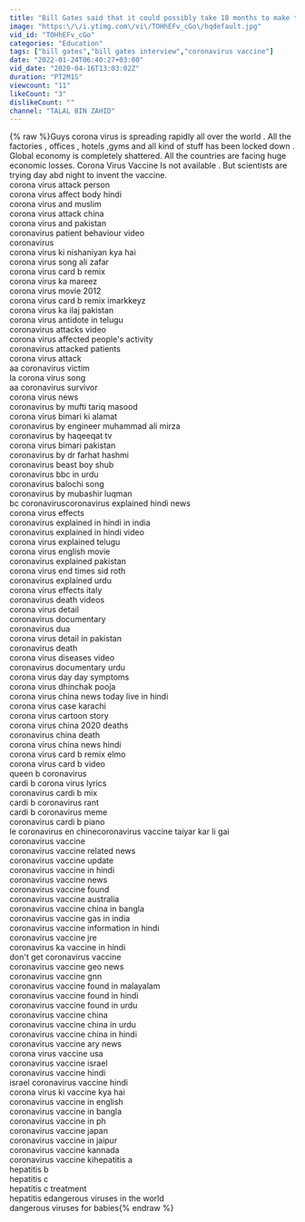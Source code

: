 ```yaml
---
title: "Bill Gates said that it could possibly take 18 months to make the vaccine | Pakistan is in Threat"
image: "https:\/\/i.ytimg.com\/vi\/TOHhEFv_cGo\/hqdefault.jpg"
vid_id: "TOHhEFv_cGo"
categories: "Education"
tags: ["bill gates","bill gates interview","coronavirus vaccine"]
date: "2022-01-24T06:40:27+03:00"
vid_date: "2020-04-16T13:03:02Z"
duration: "PT2M1S"
viewcount: "11"
likeCount: "3"
dislikeCount: ""
channel: "TALAL BIN ZAHID"
---
```

{% raw %}Guys corona virus is spreading rapidly all over the world . All the factories , offices , hotels ,gyms and all kind of stuff has been locked down . Global economy is completely shattered.  All the countries are facing huge economic losses. Corona Virus Vaccine Is not available . But scientists are trying day abd night to invent the vaccine.<br />corona virus attack person<br />corona virus affect body hindi<br />corona virus and muslim<br />corona virus attack china<br />corona virus and pakistan<br />coronavirus patient behaviour video<br />coronavirus<br />corona virus ki nishaniyan kya hai<br />corona virus song ali zafar<br />corona virus card b remix<br />corona virus ka mareez<br />corona virus movie 2012<br />corona virus card b remix imarkkeyz<br />corona virus ka ilaj pakistan<br />corona virus antidote in telugu<br />coronavirus attacks video<br />corona virus affected people's activity<br />coronavirus attacked patients<br />corona virus attack<br />aa coronavirus victim<br />la corona virus song<br />aa coronavirus survivor<br />corona virus news<br />coronavirus by mufti tariq masood<br />corona virus bimari ki alamat<br />coronavirus by engineer muhammad ali mirza<br />coronavirus by haqeeqat tv<br />corona virus bimari pakistan<br />coronavirus by dr farhat hashmi<br />coronavirus beast boy shub<br />coronavirus bbc in urdu<br />coronavirus balochi song<br />coronavirus by mubashir luqman<br />bc coronaviruscoronavirus explained hindi news<br />corona virus effects<br />coronavirus explained in hindi in india<br />coronavirus explained in hindi video<br />corona virus explained telugu<br />corona virus english movie<br />coronavirus explained pakistan<br />corona virus end times sid roth<br />coronavirus explained urdu<br />corona virus effects italy<br />coronavirus death videos<br />corona virus detail<br />coronavirus documentary<br />coronavirus dua<br />corona virus detail in pakistan<br />coronavirus death<br />corona virus diseases video<br />coronavirus documentary urdu<br />corona virus day day symptoms<br />corona virus dhinchak pooja<br />corona virus china news today live in hindi<br />corona virus case karachi<br />corona virus cartoon story<br />corona virus china 2020 deaths<br />coronavirus china death<br />corona virus china news hindi<br />corona virus card b remix elmo<br />corona virus card b video<br />queen b coronavirus<br />cardi b corona virus lyrics<br />coronavirus cardi b mix<br />cardi b coronavirus rant<br />cardi b coronavirus meme<br />coronavirus cardi b piano<br />le coronavirus en chinecoronavirus vaccine taiyar kar li gai<br />coronavirus vaccine<br />coronavirus vaccine related news<br />coronavirus vaccine update<br />coronavirus vaccine in hindi<br />coronavirus vaccine news<br />coronavirus vaccine found<br />coronavirus vaccine australia<br />coronavirus vaccine china in bangla<br />coronavirus vaccine gas in india<br />coronavirus vaccine information in hindi<br />coronavirus vaccine jre<br />coronavirus ka vaccine in hindi<br />don't get coronavirus vaccine<br />coronavirus vaccine geo news<br />coronavirus vaccine gnn<br />coronavirus vaccine found in malayalam<br />coronavirus vaccine found in hindi<br />coronavirus vaccine found in urdu<br />coronavirus vaccine china<br />coronavirus vaccine china in urdu<br />coronavirus vaccine china in hindi<br />coronavirus vaccine ary news<br />corona virus vaccine usa<br />coronavirus vaccine israel<br />coronavirus vaccine hindi<br />israel coronavirus vaccine hindi<br />corona virus ki vaccine kya hai<br />coronavirus vaccine in english<br />coronavirus vaccine in bangla<br />coronavirus vaccine in ph<br />coronavirus vaccine japan<br />coronavirus vaccine in jaipur<br />coronavirus vaccine kannada<br />coronavirus vaccine kihepatitis a<br />hepatitis b<br />hepatitis c<br />hepatitis c treatment<br />hepatitis edangerous viruses in the world<br />dangerous viruses for babies{% endraw %}

